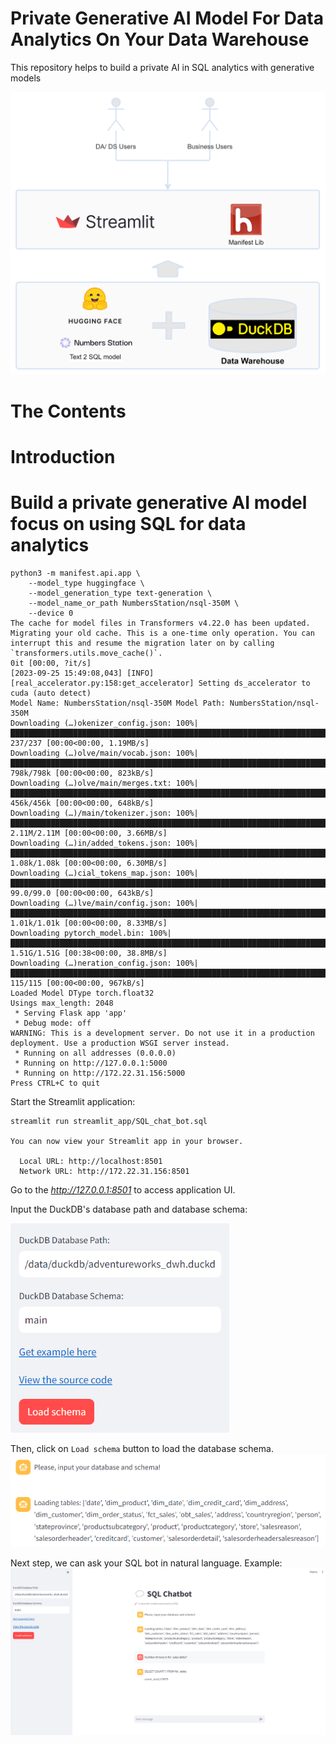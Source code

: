 # Private Generative AI Model For Data Analytics On Your Data Warehouse
This repository helps to build a private AI in SQL analytics with generative models

![architecture_diagram.png](images%2Farchitecture_diagram.png)

# The Contents

# Introduction

# Build a private generative AI model focus on using SQL for data analytics


```shell
python3 -m manifest.api.app \
    --model_type huggingface \
    --model_generation_type text-generation \
    --model_name_or_path NumbersStation/nsql-350M \
    --device 0
The cache for model files in Transformers v4.22.0 has been updated. Migrating your old cache. This is a one-time only operation. You can interrupt this and resume the migration later on by calling `transformers.utils.move_cache()`.
0it [00:00, ?it/s]
[2023-09-25 15:49:08,043] [INFO] [real_accelerator.py:158:get_accelerator] Setting ds_accelerator to cuda (auto detect)
Model Name: NumbersStation/nsql-350M Model Path: NumbersStation/nsql-350M
Downloading (…)okenizer_config.json: 100%|██████████████████████████████████████████████████████████████████████████████████████████████████████████████████████████████████████| 237/237 [00:00<00:00, 1.19MB/s]
Downloading (…)olve/main/vocab.json: 100%|█████████████████████████████████████████████████████████████████████████████████████████████████████████████████████████████████████| 798k/798k [00:00<00:00, 823kB/s]
Downloading (…)olve/main/merges.txt: 100%|█████████████████████████████████████████████████████████████████████████████████████████████████████████████████████████████████████| 456k/456k [00:00<00:00, 648kB/s]
Downloading (…)/main/tokenizer.json: 100%|██████████████████████████████████████████████████████████████████████████████████████████████████████████████████████████████████| 2.11M/2.11M [00:00<00:00, 3.66MB/s]
Downloading (…)in/added_tokens.json: 100%|██████████████████████████████████████████████████████████████████████████████████████████████████████████████████████████████████| 1.08k/1.08k [00:00<00:00, 6.30MB/s]
Downloading (…)cial_tokens_map.json: 100%|█████████████████████████████████████████████████████████████████████████████████████████████████████████████████████████████████████| 99.0/99.0 [00:00<00:00, 643kB/s]
Downloading (…)lve/main/config.json: 100%|██████████████████████████████████████████████████████████████████████████████████████████████████████████████████████████████████| 1.01k/1.01k [00:00<00:00, 8.33MB/s]
Downloading pytorch_model.bin: 100%|████████████████████████████████████████████████████████████████████████████████████████████████████████████████████████████████████████| 1.51G/1.51G [00:38<00:00, 38.8MB/s]
Downloading (…)neration_config.json: 100%|███████████████████████████████████████████████████████████████████████████████████████████████████████████████████████████████████████| 115/115 [00:00<00:00, 967kB/s]
Loaded Model DType torch.float32
Usings max_length: 2048
 * Serving Flask app 'app'
 * Debug mode: off
WARNING: This is a development server. Do not use it in a production deployment. Use a production WSGI server instead.
 * Running on all addresses (0.0.0.0)
 * Running on http://127.0.0.1:5000
 * Running on http://172.22.31.156:5000
Press CTRL+C to quit
```

Start the Streamlit application:
```shell
streamlit run streamlit_app/SQL_chat_bot.sql

You can now view your Streamlit app in your browser.

  Local URL: http://localhost:8501
  Network URL: http://172.22.31.156:8501
```
Go to the *http://127.0.0.1:8501* to access application UI.

Input the DuckDB's database path and database schema:

<img src="images/streamlit_app_sibar.png" width="350">

Then, click on `Load schema` button to load the database schema.
![streamlit_app_load_schema.png](images%2Fstreamlit_app_load_schema.png)

Next step, we can ask your SQL bot in natural language.
Example:
![streamlit_app_run.png](images%2Fstreamlit_app_run.png)